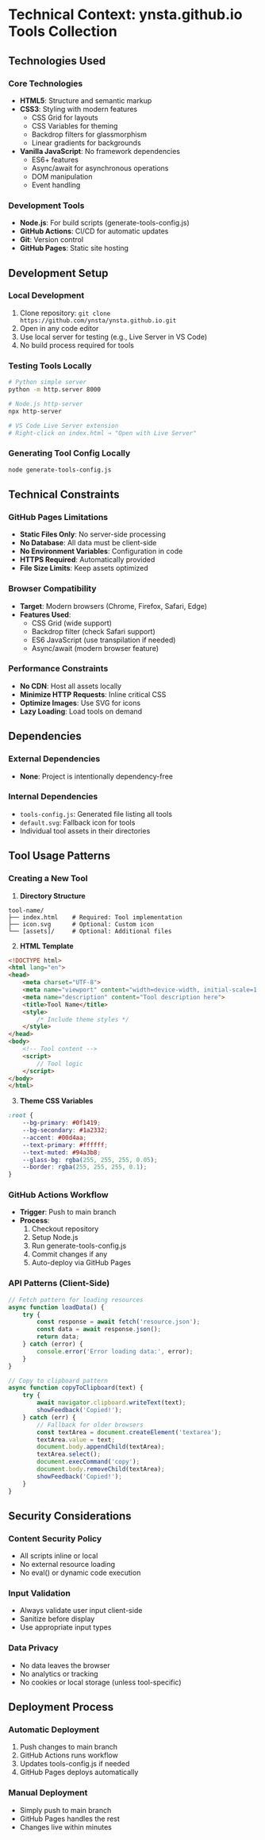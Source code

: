 # Technical Context: ynsta.github.io Tools Collection

## Technologies Used

### Core Technologies
- **HTML5**: Structure and semantic markup
- **CSS3**: Styling with modern features
  - CSS Grid for layouts
  - CSS Variables for theming
  - Backdrop filters for glassmorphism
  - Linear gradients for backgrounds
- **Vanilla JavaScript**: No framework dependencies
  - ES6+ features
  - Async/await for asynchronous operations
  - DOM manipulation
  - Event handling

### Development Tools
- **Node.js**: For build scripts (generate-tools-config.js)
- **GitHub Actions**: CI/CD for automatic updates
- **Git**: Version control
- **GitHub Pages**: Static site hosting

## Development Setup

### Local Development
1. Clone repository: `git clone https://github.com/ynsta/ynsta.github.io.git`
2. Open in any code editor
3. Use local server for testing (e.g., Live Server in VS Code)
4. No build process required for tools

### Testing Tools Locally
```bash
# Python simple server
python -m http.server 8000

# Node.js http-server
npx http-server

# VS Code Live Server extension
# Right-click on index.html → "Open with Live Server"
```

### Generating Tool Config Locally
```bash
node generate-tools-config.js
```

## Technical Constraints

### GitHub Pages Limitations
- **Static Files Only**: No server-side processing
- **No Database**: All data must be client-side
- **No Environment Variables**: Configuration in code
- **HTTPS Required**: Automatically provided
- **File Size Limits**: Keep assets optimized

### Browser Compatibility
- **Target**: Modern browsers (Chrome, Firefox, Safari, Edge)
- **Features Used**:
  - CSS Grid (wide support)
  - Backdrop filter (check Safari support)
  - ES6 JavaScript (use transpilation if needed)
  - Async/await (modern browser feature)

### Performance Constraints
- **No CDN**: Host all assets locally
- **Minimize HTTP Requests**: Inline critical CSS
- **Optimize Images**: Use SVG for icons
- **Lazy Loading**: Load tools on demand

## Dependencies

### External Dependencies
- **None**: Project is intentionally dependency-free

### Internal Dependencies
- `tools-config.js`: Generated file listing all tools
- `default.svg`: Fallback icon for tools
- Individual tool assets in their directories

## Tool Usage Patterns

### Creating a New Tool

1. **Directory Structure**
```
tool-name/
├── index.html    # Required: Tool implementation
├── icon.svg      # Optional: Custom icon
└── [assets]/     # Optional: Additional files
```

2. **HTML Template**
```html
<!DOCTYPE html>
<html lang="en">
<head>
    <meta charset="UTF-8">
    <meta name="viewport" content="width=device-width, initial-scale=1.0">
    <meta name="description" content="Tool description here">
    <title>Tool Name</title>
    <style>
        /* Include theme styles */
    </style>
</head>
<body>
    <!-- Tool content -->
    <script>
        // Tool logic
    </script>
</body>
</html>
```

3. **Theme CSS Variables**
```css
:root {
    --bg-primary: #0f1419;
    --bg-secondary: #1a2332;
    --accent: #00d4aa;
    --text-primary: #ffffff;
    --text-muted: #94a3b8;
    --glass-bg: rgba(255, 255, 255, 0.05);
    --border: rgba(255, 255, 255, 0.1);
}
```

### GitHub Actions Workflow
- **Trigger**: Push to main branch
- **Process**:
  1. Checkout repository
  2. Setup Node.js
  3. Run generate-tools-config.js
  4. Commit changes if any
  5. Auto-deploy via GitHub Pages

### API Patterns (Client-Side)
```javascript
// Fetch pattern for loading resources
async function loadData() {
    try {
        const response = await fetch('resource.json');
        const data = await response.json();
        return data;
    } catch (error) {
        console.error('Error loading data:', error);
    }
}

// Copy to clipboard pattern
async function copyToClipboard(text) {
    try {
        await navigator.clipboard.writeText(text);
        showFeedback('Copied!');
    } catch (err) {
        // Fallback for older browsers
        const textArea = document.createElement('textarea');
        textArea.value = text;
        document.body.appendChild(textArea);
        textArea.select();
        document.execCommand('copy');
        document.body.removeChild(textArea);
        showFeedback('Copied!');
    }
}
```

## Security Considerations

### Content Security Policy
- All scripts inline or local
- No external resource loading
- No eval() or dynamic code execution

### Input Validation
- Always validate user input client-side
- Sanitize before display
- Use appropriate input types

### Data Privacy
- No data leaves the browser
- No analytics or tracking
- No cookies or local storage (unless tool-specific)

## Deployment Process

### Automatic Deployment
1. Push changes to main branch
2. GitHub Actions runs workflow
3. Updates tools-config.js if needed
4. GitHub Pages deploys automatically

### Manual Deployment
- Simply push to main branch
- GitHub Pages handles the rest
- Changes live within minutes
